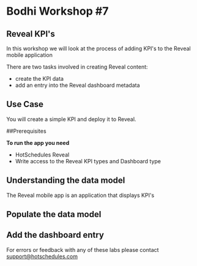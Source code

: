 # Bodhi Workshop #7

## Reveal KPI's

In this workshop we will look at the process of adding KPI's to the Reveal mobile application
 

There are two tasks involved in creating Reveal content:

* create the KPI data
* add an entry into the Reveal dashboard metadata



## Use Case

You will create a simple KPI and deploy it to Reveal.


##Prerequisites

**To run the app you need** 

* HotSchedules Reveal
* Write access to the Reveal KPI types and Dashboard type


## Understanding the data model 

The Reveal mobile app is an application that displays KPI's 




## Populate the data model 







## Add the dashboard entry












For errors or feedback with any of these labs please contact support@hotschedules.com






